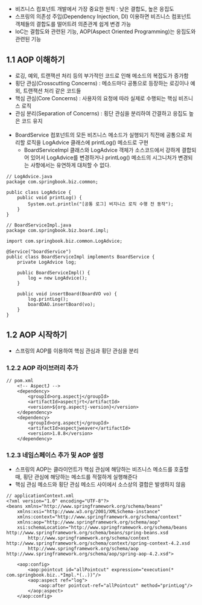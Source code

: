 + 비즈니스 컴포넌트 개발에서 가장 중요한 원칙 : 낮은 결합도, 높은 응집도
+ 스프링의 의존성 주입(Dependency Injection, DI) 이용하면 비즈니스 컴포넌트 객체들의 결합도를 떨어트려 의존관계 쉽게 변경 가능
+ IoC는 결합도와 관련된 기능, AOP(Aspect Oriented Programming)는 응집도와 관련된 기능



## 1.1 AOP 이해하기
+ 로깅, 예외, 트랜잭션 처리 등의 부가적인 코드로 인해 메소드의 복잡도가 증가함
+ 횡단 관심(Crosscutting Concerns) : 메소드마다 공통으로 등장하는 로깅이나 예외, 트랜잭션 처리 같은 코드들
+ 핵심 관심(Core Concerns) : 사용자의 요청에 따라 실제로 수행되는 핵심 비즈니스 로직
+ 관심 분리(Separation of Concerns) : 횡단 관심을 분리하여 간결하고 응집도 높은 코드 유지
<br><br>
+ BoardService 컴포넌트의 모든 비즈니스 메소드가 실행되기 직전에 공통으로 처리할 로직을 LogAdvice 클래스에 printLog() 메소드로 구현
  + BoardServiceImpl 클래스와 LogAdvice 객체가 소스코드에서 강하게 결합되어 있어서 LogAdvice를 변경하거나 printLog() 메소드의 시그니처가 변경되는 사항에서는 유연하게 대처할 수 없다.
```
// LogAdvice.java
package com.springbook.biz.common;

public class LogAdvice {
    public void printLog() {
        System.out.println("[공통 로그] 비지니스 로직 수행 전 동작");
    }
}

// BoardServiceImpl.java
package com.springbook.biz.board.impl;

import com.springbook.biz.common.LogAdvice;

@Service("boardService")
public class BoardServiceImpl implements BoardService {
    private LogAdvice log;
    
    public BoardServiceImpl() {
        log = new LogAdvice();
    }
    
    public void insertBoard(BoardVO vo) {
        log.printLog();
        boardDAO.insertBoard(vo);
    }
}
```

## 1.2 AOP 시작하기
+ 스프링의 AOP를 이용하여 핵심 관심과 횡단 관심을 분리
### **1.2.2 AOP 라이브러리 추가**
```
// pom.xml
    <!-- AspectJ -->
    <dependency>
        <groupId>org.aspectj</groupId>
        <artifactId>aspectjrt</artifactId>
        <version>${org.aspectj-version}</version>
    </dependency>	
    <dependency>
        <groupId>org.aspectj</groupId>
        <artifactId>aspectjweaver</artifactId>
        <version>1.8.8</version>
    </dependency>
```

### **1.2.3 네임스페이스 추가 및 AOP 설정**
+ 스프링의 AOP는 클라이언트가 핵심 관심에 해당하는 비즈니스 메소드를 호출할 때, 횡단 관심에 해당하는 메소드를 적절하게 실행해준다
+ 핵심 관심 메소드와 횡단 관심 메소드 사이에서 소스상의 결합은 발생하지 않음
```
// applicationContext.xml
<?xml version="1.0" encoding="UTF-8"?>
<beans xmlns="http://www.springframework.org/schema/beans"
	xmlns:xsi="http://www.w3.org/2001/XMLSchema-instance"
	xmlns:context="http://www.springframework.org/schema/context"
	xmlns:aop="http://www.springframework.org/schema/aop"
	xsi:schemaLocation="http://www.springframework.org/schema/beans http://www.springframework.org/schema/beans/spring-beans.xsd
		http://www.springframework.org/schema/context http://www.springframework.org/schema/context/spring-context-4.2.xsd
		http://www.springframework.org/schema/aop http://www.springframework.org/schema/aop/spring-aop-4.2.xsd">
		
    <aop:config>
        <aop:pointcut id="allPointcut" expression="execution(* com.springbook.biz..*Impl.*(..))"/>
        <aop:aspect ref="log">
            <aop:after pointcut-ref="allPointcut" method="printLog"/>
        </aop:aspect>
    </aop:config>
```